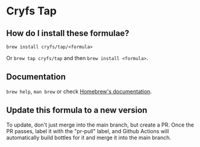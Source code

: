 # Cryfs Tap

## How do I install these formulae?

`brew install cryfs/tap/<formula>`

Or `brew tap cryfs/tap` and then `brew install <formula>`.

## Documentation

`brew help`, `man brew` or check [Homebrew's documentation](https://docs.brew.sh).

## Update this formula to a new version

To update, don't just merge into the main branch, but create a PR.
Once the PR passes, label it with the "pr-pull" label, and Github Actions will automatically build bottles for it and merge it into the main branch.
